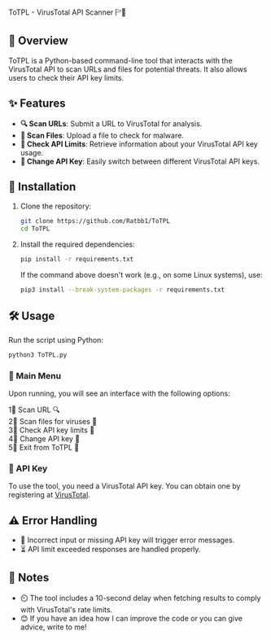  ToTPL - VirusTotal API Scanner 🏱🏹
 
 ## 🚀 Overview
 
 ToTPL is a Python-based command-line tool that interacts with the VirusTotal API to scan URLs and files for potential threats. It also allows users to check their API key limits.
 
 ## ✨ Features
 
 - **🔍 Scan URLs**: Submit a URL to VirusTotal for analysis.
 - **🦠 Scan Files**: Upload a file to check for malware.
 - **🔑 Check API Limits**: Retrieve information about your VirusTotal API key usage.
 - **🔀 Change API Key**: Easily switch between different VirusTotal API keys.
 
 ## 👅 Installation
 
 1. Clone the repository:
    ```sh
    git clone https://github.com/Ratbb1/ToTPL
    cd ToTPL
    ```
 2. Install the required dependencies:
    ```sh
    pip install -r requirements.txt
    ```
    If the command above doesn't work (e.g., on some Linux systems), use:
    ```sh
    pip3 install --break-system-packages -r requirements.txt
    ```
 
 ## 🛠 Usage
 
 Run the script using Python:
 ```sh
 python3 ToTPL.py
 ```
 
 ### 📌 Main Menu
 
 Upon running, you will see an interface with the following options:
 
 1⃣ Scan URL 🔍\
 2⃣ Scan files for viruses 🦠\
 3⃣ Check API key limits 🔑\
 4⃣ Change API key 🔀\
 5⃣ Exit from ToTPL 🚪
 
 ### 🔑 API Key
 
 To use the tool, you need a VirusTotal API key. You can obtain one by registering at [VirusTotal](https://www.virustotal.com/).
 
 ## ⚠️ Error Handling
 
 - 🚫 Incorrect input or missing API key will trigger error messages.
 - ⏳ API limit exceeded responses are handled properly.
 
 ## 📝 Notes
 
 - ⏲️ The tool includes a 10-second delay when fetching results to comply with VirusTotal's rate limits.
 - 😊 If you have an idea how I can improve the code or you can give advice, write to me! 
